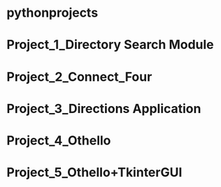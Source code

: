 # pythonprojects

# Project_1_Directory Search Module
# Project_2_Connect_Four
# Project_3_Directions Application
# Project_4_Othello
# Project_5_Othello+TkinterGUI
